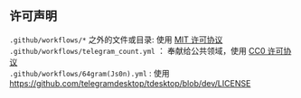## 许可声明

`.github/workflows/*` 之外的文件或目录: 使用 [MIT 许可协议](/LICENSE)  
`.github/workflows/telegram_count.yml` ： 奉献给公共领域，使用 [CC0 许可协议](https://creativecommons.org/publicdomain/zero/1.0/legalcode)  
`.github/workflows/64gram(Js0n).yml` : 使用 <https://github.com/telegramdesktop/tdesktop/blob/dev/LICENSE>
